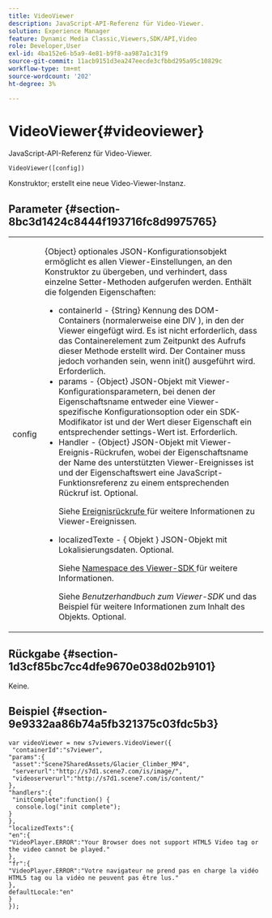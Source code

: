 ```yaml
---
title: VideoViewer
description: JavaScript-API-Referenz für Video-Viewer.
solution: Experience Manager
feature: Dynamic Media Classic,Viewers,SDK/API,Video
role: Developer,User
exl-id: 4ba152e6-b5a9-4e81-b9f8-aa987a1c31f9
source-git-commit: 11acb9151d3ea247eecde3cfbbd295a95c10829c
workflow-type: tm+mt
source-wordcount: '202'
ht-degree: 3%

---
```


# VideoViewer{#videoviewer}

JavaScript-API-Referenz für Video-Viewer.

`VideoViewer([config])`

Konstruktor; erstellt eine neue Video-Viewer-Instanz.

## Parameter {#section-8bc3d1424c8444f193716fc8d9975765}

<table id="table_896DFF34A68A403DB93A6D597461A573"> 
 <tbody> 
  <tr> 
   <td colname="col1"> <p> <span class="codeph"> <span class="varname"> config </span> </span> </p> </td> 
   <td colname="col2"> <p> <span class="codeph"> {Object} </span> optionales JSON-Konfigurationsobjekt ermöglicht es allen Viewer-Einstellungen, an den Konstruktor zu übergeben, und verhindert, dass einzelne Setter-Methoden aufgerufen werden. Enthält die folgenden Eigenschaften: </p> <p> 
     <ul id="ul_266C711E8E75471E90C15F39A96A142F"> 
      <li id="li_71857BBD652243A094E936C2C8EA9702"> <span class="codeph"> containerId </span> - <span class="codeph"> {String} </span> Kennung des DOM-Containers (normalerweise eine <span class="codeph"> DIV </span>), in den der Viewer eingefügt wird. Es ist nicht erforderlich, dass das Containerelement zum Zeitpunkt des Aufrufs dieser Methode erstellt wird. Der Container muss jedoch vorhanden sein, wenn <span class="codeph"> init() </span> ausgeführt wird. Erforderlich. </li> 
      <li id="li_3D28979F04274AC9B507B33D4275FC3A"> <span class="codeph"> params </span> - <span class="codeph"> {Object} </span> JSON-Objekt mit Viewer-Konfigurationsparametern, bei denen der Eigenschaftsname entweder eine Viewer-spezifische Konfigurationsoption oder ein SDK-Modifikator ist und der Wert dieser Eigenschaft ein entsprechender settings-Wert ist. Erforderlich. </li> 
      <li id="li_A40AC2167575415FB3383D070E27B9AB"> <span class="codeph"> Handler </span> - <span class="codeph"> {Object} </span> JSON-Objekt mit Viewer-Ereignis-Rückrufen, wobei der Eigenschaftsname der Name des unterstützten Viewer-Ereignisses ist und der Eigenschaftswert eine JavaScript-Funktionsreferenz zu einem entsprechenden Rückruf ist. Optional. <p>Siehe <a href="../../../c-html5-s7-aem-asset-viewers/c-html5-video-reference/c-html5-video-viewer-20-event-callbacks.md#concept-ebe5a4c1853d4912a919d86df35c1f6d" format="dita" scope="local"> Ereignisrückrufe </a> für weitere Informationen zu Viewer-Ereignissen. </p> </li> 
      <li id="li_D344288C9B584E569F7BF92D960F9DF8"> <p> <span class="codeph"> localizedTexte </span> - { <span class="codeph"> Objekt </span>} JSON-Objekt mit Lokalisierungsdaten. Optional. </p> <p>Siehe <a href="../../../c-html5-s7-aem-asset-viewers/c-html5-video-reference/r-html5-video-viewer-20-namespace.md#concept-679bfabb3e3e4c12a285c4e9c4144153" format="dita" scope="local"> Namespace des Viewer-SDK </a> für weitere Informationen. </p> <p>Siehe <i>Benutzerhandbuch zum Viewer-SDK</i> und das Beispiel für weitere Informationen zum Inhalt des Objekts. Optional. </p> </li> 
     </ul> </p> </td> 
  </tr> 
 </tbody> 
</table>

## Rückgabe {#section-1d3cf85bc7cc4dfe9670e038d02b9101}

Keine.

## Beispiel {#section-9e9332aa86b74a5fb321375c03fdc5b3}

```
var videoViewer = new s7viewers.VideoViewer({ 
 "containerId":"s7viewer", 
"params":{ 
 "asset":"Scene7SharedAssets/Glacier_Climber_MP4", 
 "serverurl":"http://s7d1.scene7.com/is/image/", 
 "videoserverurl":"http://s7d1.scene7.com/is/content/" 
}, 
"handlers":{ 
 "initComplete":function() { 
  console.log("init complete"); 
} 
}, 
"localizedTexts":{ 
"en":{ 
"VideoPlayer.ERROR":"Your Browser does not support HTML5 Video tag or the video cannot be played." 
}, 
"fr":{ 
"VideoPlayer.ERROR":"Votre navigateur ne prend pas en charge la vidéo HTML5 tag ou la vidéo ne peuvent pas être lus." 
}, 
defaultLocale:"en" 
} 
});
```
